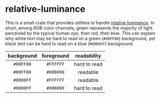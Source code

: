 # relative-luminance

This is a small crate that provides utilities to handle
[relative luminance][relative-luminance]. In short, among RGB color channels, green
represents the majority of light perceived by the typical human eye, then red, then
blue. This can explain why white text may be hard to read on a green (`#00FF00`)
background, yet black text can be hard to read on a blue (`#0000FF`) background.

| background | foreground | readability |
| :--------: | :--------: | :---------: |
| `#00FF00` | `#FFFFFF` | hard to read |
| `#00FF00` | `#000000` | readable |
| `#0000FF` | `#FFFFFF` | readable |
| `#0000FF` | `#000000` | hard to read |

[relative-luminance]: https://en.wikipedia.org/wiki/Relative_luminance
